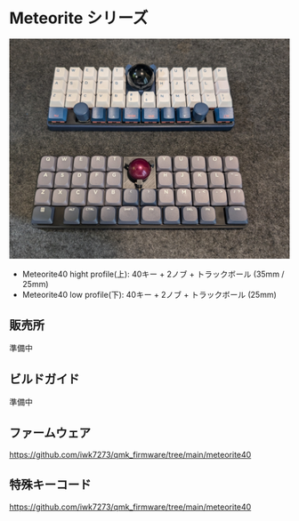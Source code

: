 # Meteorite シリーズ

![meteorite](./docs/images/meteorite.jpg)

  * Meteorite40 hight profile(上): 40キー + 2ノブ + トラックボール (35mm / 25mm)
  * Meteorite40 low profile(下): 40キー + 2ノブ + トラックボール (25mm)


## 販売所
準備中

## ビルドガイド
準備中

## ファームウェア
https://github.com/iwk7273/qmk_firmware/tree/main/meteorite40

## 特殊キーコード
https://github.com/iwk7273/qmk_firmware/tree/main/meteorite40
